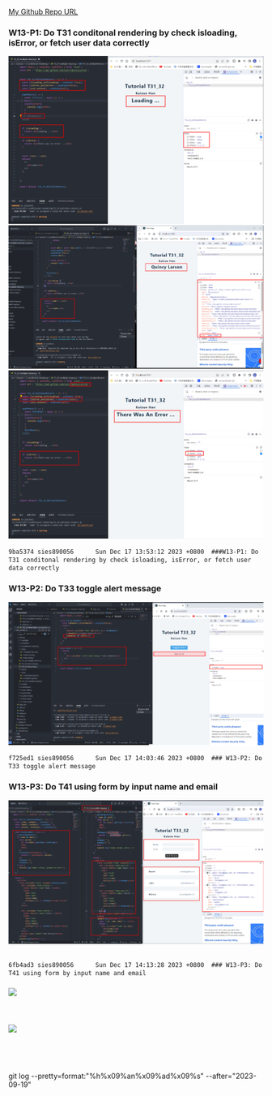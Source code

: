 [My Github Repo URL](https://github.com/sies890056/1121-wp1-demo-211418032/tree/main)

### W13-P1: Do T31 conditonal rendering by check isloading, isError, or fetch user data correctly

![](w13-p1-1.png)
![](w13-p1-2.png)
![](w13-p1-3.png)

```
9ba5374 sies890056      Sun Dec 17 13:53:12 2023 +0800  ###W13-P1: Do T31 conditonal rendering by check isloading, isError, or fetch user data correctly

```
### W13-P2: Do T33 toggle alert message

![](w13-p2.png)

```
f725ed1 sies890056      Sun Dec 17 14:03:46 2023 +0800  ### W13-P2: Do T33 toggle alert message
```
### W13-P3: Do T41 using form by input name and email

![](w13-p3.png)

```

6fb4ad3 sies890056      Sun Dec 17 14:13:28 2023 +0800  ### W13-P3: Do T41 using form by input name and email
```

### 

![](w.png)

```


```

### 
 
![](w.png)


```


```


```


```
git log --pretty=format:"%h%x09%an%x09%ad%x09%s" --after="2023-09-19"